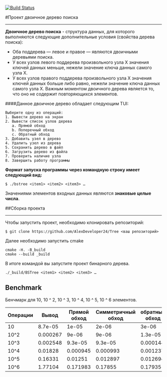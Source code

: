 [![Build Status](https://travis-ci.org/AlexDeveloper24/Tree.svg?branch=master)](https://travis-ci.org/AlexDeveloper24/Tree)

#Проект двоичное дерево поиска
***
**Двоичное дерево поиска** - структура данных, для которого выполняются следующие дополнительные условия (свойства дерева поиска):
 - Оба поддерева — левое и правое — являются двоичными деревьями поиска.
 - У всех узлов левого поддерева произвольного узла X значения ключей данных меньше, нежели значение ключа данных самого узла X.
- У всех узлов правого поддерева произвольного узла X значения ключей данных больше либо равно, нежели значение ключа данных самого узла X.
Важным моментом двоичного дерева является то, что оно не содержит повторяющихся элементов.

####Данное двоичное дерево обладает следующим TUI:
```ShellSession
Выберите одну из операций:
1. Вывести дерево на экран
2. Вывести список узлов дерева 
   a. Прямой обход
   b. Поперечный обход
   c. Обратный обход
3. Добавить узел в дерево
4. Удалить узел из дерева
5. Сохранить дерево в файл
6. Загрузить дерево из файла
7. Проверить наличие узла
8. Завершить работу программы
```
**Формат запуска программы через командную строку имеет следующий вид:**
```ShellSession
$ ./bstree <item1> <item2> <item3> …
```
Значениями элементов входных данных являются **знаковые целые числа**.

##Сборка проекта
***
Чтобы запустить проект, необходимо клонировать репозиторий:
```ShellSession
$ git clone https://github.com/AlexDeveloper24/Tree <ваш репозиторий>
```
Далее необходимо запустить cmake 
```ShellSession
cmake -H. -B_build
cmake --build _build
```
В итоге командой вы запустите проект бинарного дерева.
```ShellSession
./_build/BSTree <item1> <item2> <item3> …
```


## Benchmark

Бенчмарк для 10, 10 ^ 2, 10 ^ 3, 10 ^ 4, 10 ^ 5, 10 ^ 6 элементов.

|Операции|Вывод|Прямой обход|Симметричный обход|обратный обход|Вставка|Удаление|Существование|Сохранение|Загрузка|
|---|---|---|---|---|---|---|---|---|---|
|10|8.7e-05|1e-05| 2e-06|3e-06|2.2e-05|6.3e-05|3e-06|6.7e-05|1.8e-05|
|10^2|0.000267|9e-06|9e-06|1.3e-05|4.8e-05|7.8e-05|2.9e-05|6e-06|1e-05|
|10^3|0.002548|9.3e-05| 9.3e-05|0.000144|0.000767|0.001234|0.000593|0.000787|0.00113|
|10^4|0.01828|0.000945|0.000993|0.001237|0.007021|0.011167| 0.002335|0.00113|0.002797|
|10^5|0.16331|0.01251|0.012897|0.012694|0.052942|0.093658|0.030821|0.029051|0.036695|
|10^6|1.77104|0.171983|0.17855|0.17935| 0.834816| 1.62604|0.80937|0.158951 |0.486303|